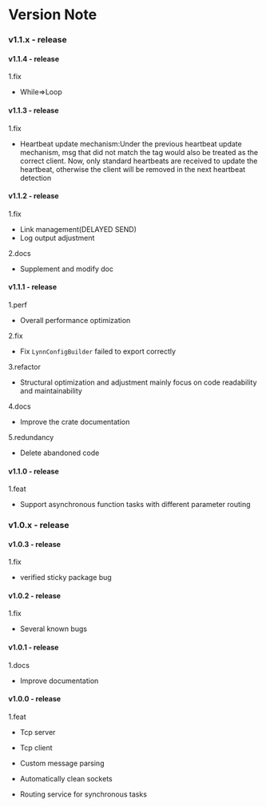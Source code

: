 # Version Note

### v1.1.x - release

#### v1.1.4 - release

1.fix

- While=>Loop

#### v1.1.3 - release

1.fix

- Heartbeat update mechanism:Under the previous heartbeat update mechanism, msg that did not match the tag would also be treated as the correct client. Now, only standard heartbeats are received to update the heartbeat, otherwise the client will be removed in the next heartbeat detection

#### v1.1.2 - release

1.fix

- Link management(DELAYED SEND)
- Log output adjustment

2.docs

- Supplement and modify doc

#### v1.1.1 - release

1.perf

- Overall performance optimization

2.fix

- Fix `LynnConfigBuilder` failed to export correctly

3.refactor

- Structural optimization and adjustment mainly focus on code readability and maintainability

4.docs

- Improve the crate documentation

5.redundancy

- Delete abandoned code

#### v1.1.0 - release

1.feat

- Support asynchronous function tasks with different parameter routing

### v1.0.x - release

#### v1.0.3 - release

1.fix

- verified sticky package bug

#### v1.0.2 - release

1.fix

- Several known bugs

#### v1.0.1 - release

1.docs

- Improve documentation

#### v1.0.0 - release

1.feat

- Tcp server

- Tcp client

- Custom message parsing

- Automatically clean sockets

- Routing service for synchronous tasks